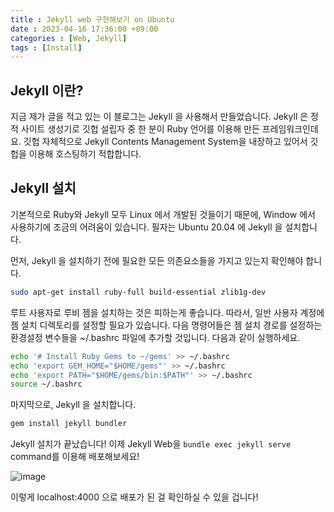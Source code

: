 ```yaml
---
title : Jekyll web 구현해보기 on Ubuntu
date : 2023-04-16 17:36:00 +09:00
categories : [Web, Jekyll]
tags : [Install]
---
```


## Jekyll 이란?

지금 제가 글을 적고 있는 이 블로그는 Jekyll 을 사용해서 만들었습니다. Jekyll 은 정적 사이트 생성기로 깃헙 설립자 중 한 분이 Ruby 언어를 이용해 만든 프레임워크인데요. 깃헙 자체적으로 Jekyll Contents Management System을 내장하고 있어서 깃헙을 이용해 호스팅하기 적합합니다.

## Jekyll 설치

기본적으로 Ruby와 Jekyll 모두 Linux 에서 개발된 것들이기 때문에, Window 에서 사용하기에 조금의 어려움이 있습니다. 필자는 Ubuntu 20.04 에 Jekyll 을 설치합니다. 

먼저, Jekyll 을 설치하기 전에 필요한 모든 의존요소들을 가지고 있는지 확인해야 합니다.

```bash
sudo apt-get install ruby-full build-essential zlib1g-dev
```

루트 사용자로 루비 젬을 설치하는 것은 피하는게 좋습니다. 따라서, 일반 사용자 계정에 젬 설치 디렉토리를 설정할 필요가 있습니다. 다음 명령어들은 젬 설치 경로를 설정하는 환경설정 변수들을 ~/.bashrc 파일에 추가할 것입니다. 다음과 같이 실행하세요.

```bash
echo '# Install Ruby Gems to ~/gems' >> ~/.bashrc
echo 'export GEM_HOME="$HOME/gems"' >> ~/.bashrc
echo 'export PATH="$HOME/gems/bin:$PATH"' >> ~/.bashrc
source ~/.bashrc
```

마지막으로, Jekyll 을 설치합니다.

```bash
gem install jekyll bundler
```

Jekyll 설치가 끝났습니다! 이제 Jekyll Web을 ```bundle exec jekyll serve``` command를 이용해 배포해보세요!

![image](https://user-images.githubusercontent.com/105477856/232289796-c37f9373-763e-484d-bc4c-9a15deb461d3.png)

이렇게 localhost:4000 으로 배포가 된 걸 확인하실 수 있을 겁니다!
